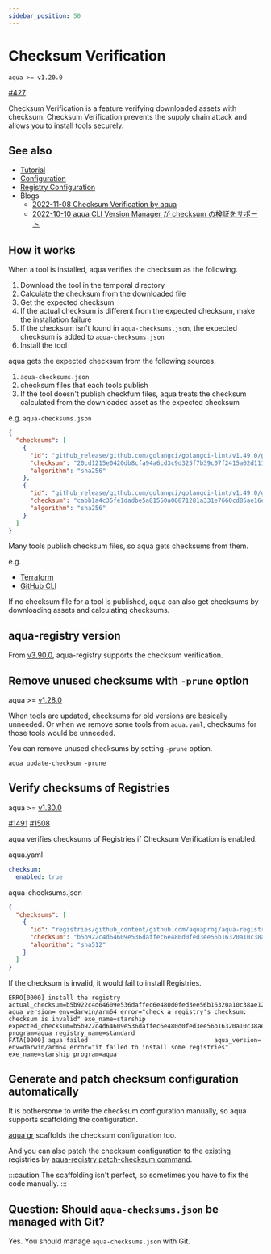 ```yaml
---
sidebar_position: 50
---
```


# Checksum Verification

`aqua >= v1.20.0`

[#427](https://github.com/aquaproj/aqua/issues/427)

Checksum Verification is a feature verifying downloaded assets with checksum.
Checksum Verification prevents the supply chain attack and allows you to install tools securely.

## See also

- [Tutorial](/docs/guides/checksum)
- [Configuration](/docs/config/checksum)
- [Registry Configuration](/docs/registry-config/checksum)
- Blogs
  - [2022-11-08 Checksum Verification by aqua](https://dev.to/suzukishunsuke/checksum-verification-by-aqua-5038)
  - [2022-10-10 aqua CLI Version Manager が checksum の検証をサポート](https://zenn.dev/shunsuke_suzuki/articles/aqua-checksum-verification)

## How it works

When a tool is installed, aqua verifies the checksum as the following.

1. Download the tool in the temporal directory
1. Calculate the checksum from the downloaded file
1. Get the expected checksum
1. If the actual checksum is different from the expected checksum, make the installation failure
1. If the checksum isn't found in `aqua-checksums.json`, the expected checksum is added to `aqua-checksums.json`
1. Install the tool

aqua gets the expected checksum from the following sources.

1. `aqua-checksums.json`
1. checksum files that each tools publish
1. If the tool doesn't publish checkfum files, aqua treats the checksum calculated from the downloaded asset as the expected checksum

e.g. `aqua-checksums.json`

```json
{
  "checksums": [
    {
      "id": "github_release/github.com/golangci/golangci-lint/v1.49.0/golangci-lint-1.49.0-darwin-amd64.tar.gz",
      "checksum": "20cd1215e0420db8cfa94a6cd3c9d325f7b39c07f2415a02d111568d8bc9e271",
      "algorithm": "sha256"
    },
    {
      "id": "github_release/github.com/golangci/golangci-lint/v1.49.0/golangci-lint-1.49.0-darwin-arm64.tar.gz",
      "checksum": "cabb1a4c35fe1dadbe5a81550a00871281a331e7660cd85ae16e936a7f0f6cfc",
      "algorithm": "sha256"
    }
  ]
}
```

Many tools publish checksum files, so aqua gets checksums from them.

e.g.

* [Terraform](https://releases.hashicorp.com/terraform/1.2.7/terraform_1.2.7_SHA256SUMS)
* [GitHub CLI](https://github.com/cli/cli/releases/download/v2.14.4/gh_2.14.4_checksums.txt)

If no checksum file for a tool is published, aqua can also get checksums by downloading assets and calculating checksums.


## aqua-registry version

From [v3.90.0](https://github.com/aquaproj/aqua-registry/releases/tag/v3.90.0), aqua-registry supports the checksum verification.

## Remove unused checksums with `-prune` option

aqua >= [v1.28.0](https://github.com/aquaproj/aqua/releases/tag/v1.28.0)

When tools are updated, checksums for old versions are basically unneeded.
Or when we remove some tools from `aqua.yaml`, checksums for those tools would be unneeded.

You can remove unused checksums by setting `-prune` option.

```
aqua update-checksum -prune
```

## Verify checksums of Registries

aqua >= [v1.30.0](https://github.com/aquaproj/aqua/releases/tag/v1.30.0)

[#1491](https://github.com/aquaproj/aqua/issues/1491) [#1508](https://github.com/aquaproj/aqua/pull/1508)

aqua verifies checksums of Registries if Checksum Verification is enabled.

aqua.yaml

```yaml
checksum:
  enabled: true
```

aqua-checksums.json

```json
{
  "checksums": [
    {
      "id": "registries/github_content/github.com/aquaproj/aqua-registry/v3.114.0/registry.yaml",
      "checksum": "b5b922c4d64609e536daffec6e480d0fed3ee56b16320a10c38ae12df7f045e8b20a0c05ec66eb28146cee42559e5e6c4e4bc49ce89ffe48a5640999cc6248bd",
      "algorithm": "sha512"
    }
  ]
}
```

If the checksum is invalid, it would fail to install Registries.

```
ERRO[0000] install the registry                          actual_checksum=b5b922c4d64609e536daffec6e480d0fed3ee56b16320a10c38ae12df7f045e8b20a0c05ec66eb28146cee42559e5e6c4e4bc49ce89ffe48a5640999cc6248be aqua_version= env=darwin/arm64 error="check a registry's checksum: checksum is invalid" exe_name=starship expected_checksum=b5b922c4d64609e536daffec6e480d0fed3ee56b16320a10c38ae12df7f045e8b20a0c05ec66eb28146cee42559e5e6c4e4bc49ce89ffe48a5640999cc6248bd program=aqua registry_name=standard
FATA[0000] aqua failed                                   aqua_version= env=darwin/arm64 error="it failed to install some registries" exe_name=starship program=aqua
```

## Generate and patch checksum configuration automatically

It is bothersome to write the checksum configuration manually, so aqua supports scaffolding the configuration.

[aqua gr](/docs/develop-registry/scaffold-registry) scaffolds the checksum configuration too.

And you can also patch the checksum configuration to the existing registries by [aqua-registry patch-checksum command](https://github.com/aquaproj/registry-tool/blob/main/USAGE.md#aqua-registry-patch-checksum).

:::caution
The scaffolding isn't perfect, so sometimes you have to fix the code manually.
:::

## Question: Should `aqua-checksums.json` be managed with Git?

Yes. You should manage `aqua-checksums.json` with Git.
